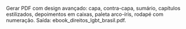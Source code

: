 Gerar PDF com design avançado: capa, contra-capa, sumário, capítulos estilizados, depoimentos em caixas, paleta arco-íris, rodapé com numeração. Saída: ebook_direitos_lgbt_brasil.pdf.